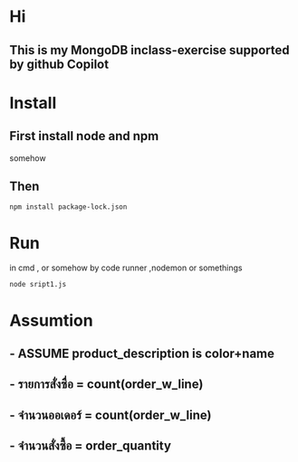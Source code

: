 # Hi

## This is my MongoDB inclass-exercise supported by github Copilot

# Install


## First install node and npm 

somehow

## Then

```
npm install package-lock.json
```

# Run

in cmd , or somehow by code runner ,nodemon or somethings
```
node sript1.js
```

# Assumtion

## - ASSUME product_description is color+name

## - รายการสั่งซื่อ = count(order_w_line)

## - จำนวนออเดอร์ = count(order_w_line)

## - จำนวนสั่งซื้อ = order_quantity

